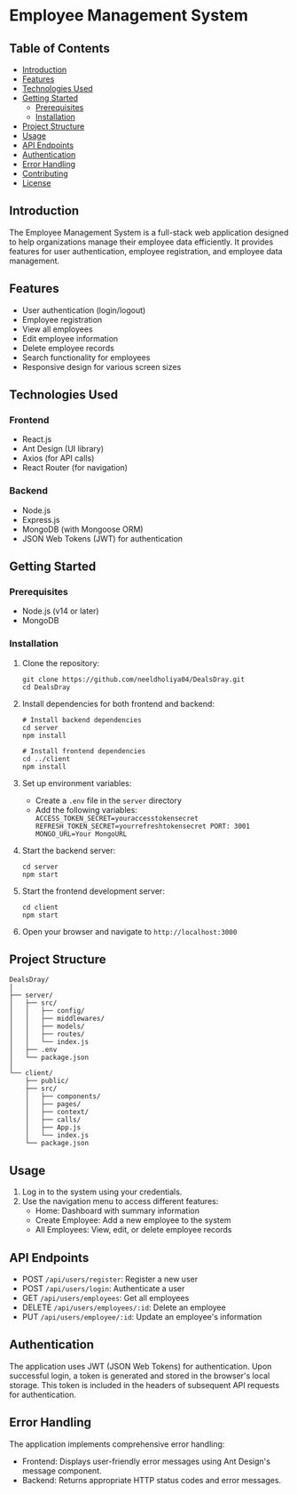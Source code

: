 # Employee Management System

## Table of Contents

- [Introduction](#introduction)
- [Features](#features)
- [Technologies Used](#technologies-used)
- [Getting Started](#getting-started)
  - [Prerequisites](#prerequisites)
  - [Installation](#installation)
- [Project Structure](#project-structure)
- [Usage](#usage)
- [API Endpoints](#api-endpoints)
- [Authentication](#authentication)
- [Error Handling](#error-handling)
- [Contributing](#contributing)
- [License](#license)

## Introduction

The Employee Management System is a full-stack web application designed to help organizations manage their employee data efficiently. It provides features for user authentication, employee registration, and employee data management.

## Features

- User authentication (login/logout)
- Employee registration
- View all employees
- Edit employee information
- Delete employee records
- Search functionality for employees
- Responsive design for various screen sizes

## Technologies Used

### Frontend

- React.js
- Ant Design (UI library)
- Axios (for API calls)
- React Router (for navigation)

### Backend

- Node.js
- Express.js
- MongoDB (with Mongoose ORM)
- JSON Web Tokens (JWT) for authentication

## Getting Started

### Prerequisites

- Node.js (v14 or later)
- MongoDB

### Installation

1. Clone the repository:

   ```
   git clone https://github.com/neeldholiya04/DealsDray.git
   cd DealsDray
   ```

2. Install dependencies for both frontend and backend:

   ```
   # Install backend dependencies
   cd server
   npm install

   # Install frontend dependencies
   cd ../client
   npm install
   ```

3. Set up environment variables:

   - Create a `.env` file in the `server` directory
   - Add the following variables:
     `     ACCESS_TOKEN_SECRET=youraccesstokensecret
            REFRESH_TOKEN_SECRET=yourrefreshtokensecret
            PORT: 3001
            MONGO_URL=Your MongoURL
    `

4. Start the backend server:

   ```
   cd server
   npm start
   ```

5. Start the frontend development server:

   ```
   cd client
   npm start
   ```

6. Open your browser and navigate to `http://localhost:3000`

## Project Structure

```
DealsDray/
│
├── server/
│   ├── src/
│   │   ├── config/
│   │   ├── middlewares/
│   │   ├── models/
│   │   ├── routes/
│   │   └── index.js
│   ├── .env
│   └── package.json
│
└── client/
    ├── public/
    ├── src/
    │   ├── components/
    │   ├── pages/
    │   ├── context/
    │   ├── calls/
    │   ├── App.js
    │   └── index.js
    └── package.json
```

## Usage

1. Log in to the system using your credentials.
2. Use the navigation menu to access different features:
   - Home: Dashboard with summary information
   - Create Employee: Add a new employee to the system
   - All Employees: View, edit, or delete employee records

## API Endpoints

- POST `/api/users/register`: Register a new user
- POST `/api/users/login`: Authenticate a user
- GET `/api/users/employees`: Get all employees
- DELETE `/api/users/employees/:id`: Delete an employee
- PUT `/api/users/employee/:id`: Update an employee's information

## Authentication

The application uses JWT (JSON Web Tokens) for authentication. Upon successful login, a token is generated and stored in the browser's local storage. This token is included in the headers of subsequent API requests for authentication.

## Error Handling

The application implements comprehensive error handling:

- Frontend: Displays user-friendly error messages using Ant Design's message component.
- Backend: Returns appropriate HTTP status codes and error messages.


